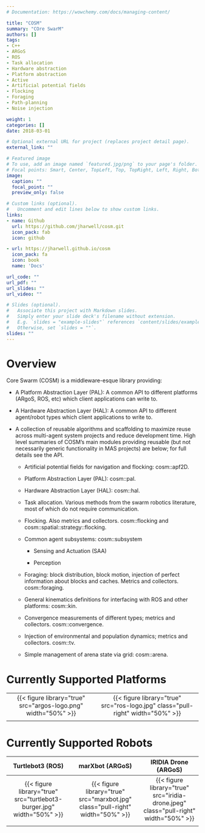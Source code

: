 ```yaml
---
# Documentation: https://wowchemy.com/docs/managing-content/

title: "COSM"
summary: "COre SwarM"
authors: []
tags:
- C++
- ARGoS
- ROS
- Task allocation
- Hardware abstraction
- Platform abstraction
- Active
- Artificial potential fields
- Flocking
- Foraging
- Path-planning
- Noise injection

weight: 1
categories: []
date: 2018-03-01

# Optional external URL for project (replaces project detail page).
external_link: ""

# Featured image
# To use, add an image named `featured.jpg/png` to your page's folder.
# Focal points: Smart, Center, TopLeft, Top, TopRight, Left, Right, BottomLeft, Bottom, BottomRight.
image:
  caption: ""
  focal_point: ""
  preview_only: false

# Custom links (optional).
#   Uncomment and edit lines below to show custom links.
links:
- name: Github
  url: https://github.com/jharwell/cosm.git
  icon_pack: fab
  icon: github

- url: https://jharwell.github.io/cosm
  icon_pack: fa
  icon: book
  name: 'Docs'

url_code: ""
url_pdf: ""
url_slides: ""
url_video: ""

# Slides (optional).
#   Associate this project with Markdown slides.
#   Simply enter your slide deck's filename without extension.
#   E.g. `slides = "example-slides"` references `content/slides/example-slides.md`.
#   Otherwise, set `slides = ""`.
slides: ""
---
```


# Overview

Core Swarm (COSM) is a middleware-esque library providing:

- A Platform Abstraction Layer (PAL): A common API to different platforms
  (ARgoS, ROS, etc) which client applications can write to.

- A Hardware Abstraction Layer (HAL): A common API to different agent/robot
  types which client applications to write to.

- A collection of reusable algorithms and scaffolding to maximize reuse across
  multi-agent system projects and reduce development time. High level summaries
  of COSM’s main modules providing reusable (but not necessarily generic
  functionality in MAS projects) are below; for full details see the API.

    - Artificial potential fields for navigation and flocking: cosm::apf2D.

    - Platform Abstraction Layer (PAL): cosm::pal.

    - Hardware Abstraction Layer (HAL): cosm::hal.

    - Task allocation. Various methods from the swarm robotics literature, most
      of which do not require communication.

    - Flocking. Also metrics and collectors. cosm::flocking and
      cosm::spatial::strategy::flocking.

    - Common agent subsystems: cosm::subsystem

      - Sensing and Actuation (SAA)

      - Perception

    - Foraging: block distribution, block motion, injection of perfect
      information about blocks and caches. Metrics and
      collectors. cosm::foraging.

    - General kinematics definitions for interfacing with ROS and other
      platforms: cosm::kin.

    - Convergence measurements of different types; metrics and
      collectors. cosm::convergence.

    - Injection of environmental and population dynamics; metrics and
      collectors. cosm::tv.

    - Simple management of arena state via grid: cosm::arena.



# Currently Supported Platforms

|                                                                |                                                                                  |
|:--------------------------------------------------------------:|:--------------------------------------------------------------------------------:|
| {{< figure library="true" src="argos-logo.png" width="50%" >}} | {{< figure library="true" src="ros-logo.jpg"  class="pull-right" width="50%" >}} |
|                                                                |                                                                                  |

# Currently Supported Robots

| Turtlebot3 (ROS)                                                      | marXbot (ARGoS)                                                                 | IRIDIA Drone (ARGoS)                                                                  |
|:---------------------------------------------------------------------:|:-------------------------------------------------------------------------------:|:---------------------------------------------------------------------------------------:|
| {{< figure library="true" src="turtlebot3-burger.jpg" width="50%" >}} | {{< figure library="true" src="marxbot.jpg"  class="pull-right" width="50%" >}} | {{< figure library="true" src="iridia-drone.jpeg"  class="pull-right" width="50%" >}} |
|                                                                       |                                                                                 |                                                                                       |
